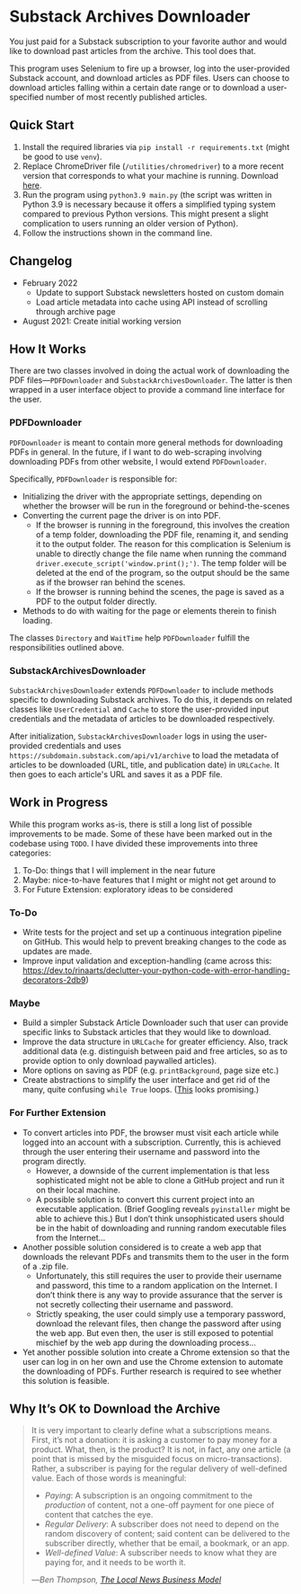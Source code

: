 # Substack Archives Downloader

You just paid for a Substack subscription to your favorite author and would like to download past articles from the archive. This tool does that.

This program uses Selenium to fire up a browser, log into the user-provided Substack account, and download articles as PDF files. Users can choose to download articles falling within a certain date range or to download a user-specified number of most recently published articles.

## Quick Start

1. Install the required libraries via `pip install -r requirements.txt` (might be good to use `venv`).
2. Replace ChromeDriver file (`/utilities/chromedriver`) to a more recent version that corresponds to what your machine is running. Download [here](https://chromedriver.chromium.org/downloads).
3. Run the program using `python3.9 main.py` (the script was written in Python 3.9 is necessary because it offers a simplified typing system compared to previous Python versions. This might present a slight complication to users running an older version of Python).
4. Follow the instructions shown in the command line.

## Changelog

- February 2022
    - Update to support Substack newsletters hosted on custom domain
    - Load article metadata into cache using API instead of scrolling through archive page
- August 2021: Create initial working version

## How It Works

There are two classes involved in doing the actual work of downloading the PDF files—`PDFDownloader` and `SubstackArchivesDownloader`. The latter is then wrapped in a user interface object to provide a command line interface for the user.

### PDFDownloader

`PDFDownloader` is meant to contain more general methods for downloading PDFs in general. In the future, if I want to do web-scraping involving downloading PDFs from other website, I would extend `PDFDownloader`.

Specifically, `PDFDownloader` is responsible for:

- Initializing the driver with the appropriate settings, depending on whether the browser will be run in the foreground or behind-the-scenes
- Converting the current page the driver is on into PDF.
  - If the browser is running in the foreground, this involves the creation of a temp folder, downloading the PDF file, renaming it, and sending it to the output folder. The reason for this complication is Selenium is unable to directly change the file name when running the command `driver.execute_script('window.print();')`. The temp folder will be deleted at the end of the program, so the output should be the same as if the browser ran behind the scenes.
  - If the browser is running behind the scenes, the page is saved as a PDF to the output folder directly.
- Methods to do with waiting for the page or elements therein to finish loading.

The classes `Directory` and `WaitTime` help `PDFDownloader` fulfill the responsibilities outlined above.

### SubstackArchivesDownloader

`SubstackArchivesDownloader` extends `PDFDownloader` to include methods specific to downloading Substack archives. To do this, it depends on related classes like `UserCredential` and `Cache` to store the user-provided input credentials and the metadata of articles to be downloaded respectively.

After initialization, `SubstackArchivesDownloader` logs in using the user-provided credentials and uses `https://subdomain.substack.com/api/v1/archive` to load the metadata of articles to be downloaded (URL, title, and publication date) in `URLCache`. It then goes to each article's URL and saves it as a PDF file.

## Work in Progress

While this program works as-is, there is still a long list of possible improvements to be made. Some of these have been marked out in the codebase using `TODO`. I have divided these improvements into three categories:

1. To-Do: things that I will implement in the near future
2. Maybe: nice-to-have features that I might or might not get around to
3. For Future Extension: exploratory ideas to be considered

### To-Do

- Write tests for the project and set up a continuous integration pipeline on GitHub. This would help to prevent breaking changes to the code as updates are made.
- Improve input validation and exception-handling (came across this: <https://dev.to/rinaarts/declutter-your-python-code-with-error-handling-decorators-2db9>)

### Maybe

- Build a simpler Substack Article Downloader such that user can provide specific links to Substack articles that they would like to download.
- Improve the data structure in `URLCache` for greater efficiency. Also, track additional data (e.g. distinguish between paid and free articles, so as to provide option to only download paywalled articles).
- More options on saving as PDF (e.g. `printBackground`, page size etc.)
- Create abstractions to simplify the user interface and get rid of the many, quite confusing `while True` loops. ([This](https://github.com/google/python-fire) looks promising.)

### For Further Extension

- To convert articles into PDF, the browser must visit each article while logged into an account with a subscription. Currently, this is achieved through the user entering their username and password into the program directly.
  - However, a downside of the current implementation is that less sophisticated might not be able to clone a GitHub project and run it on their local machine.
  - A possible solution is to convert this current project into an executable application. (Brief Googling reveals `pyinstaller` might be able to achieve this.) But I don’t think unsophisticated users should be in the habit of downloading and running random executable files from the Internet…
- Another possible solution considered is to create a web app that downloads the relevant PDFs and transmits them to the user in the form of a .zip file.
  - Unfortunately, this still requires the user to provide their username and password, this time to a random application on the Internet. I don’t think there is any way to provide assurance that the server is not secretly collecting their username and password.
  - Strictly speaking, the user could simply use a temporary password, download the relevant files, then change the password after using the web app. But even then, the user is still exposed to potential mischief by the web app during the downloading process…
- Yet another possible solution into create a Chrome extension so that the user can log in on her own and use the Chrome extension to automate the downloading of PDFs. Further research is required to see whether this solution is feasible.

## Why It’s OK to Download the Archive

> It is very important to clearly define what a subscriptions means. First, it’s not a donation: it is asking a customer to pay money for a product. What, then, is the product? It is not, in fact, any one article (a point that is missed by the misguided focus on micro-transactions). Rather, a subscriber is paying for the regular delivery of well-defined value.
> Each of those words is meaningful:
>
> - *Paying*: A subscription is an ongoing commitment to the *production* of content, not a one-off payment for one piece of content that catches the eye.
> - *Regular Delivery*: A subscriber does not need to depend on the random discovery of content; said content can be delivered to the subscriber directly, whether that be email, a bookmark, or an app.
> - *Well-defined Value*: A subscriber needs to know what they are paying for, and it needs to be worth it.
>
> —<cite>Ben Thompson, [The Local News Business Model](https://stratechery.com/2017/the-local-news-business-model/)</cite>
